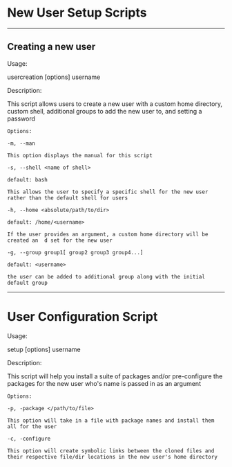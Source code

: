 # New User Setup Scripts
---

## Creating a new user

Usage: 
  
  usercreation [options] username

  Description: 
  
  This script allows users to create a new user with a custom home directory, custom shell, additional groups to add the new user to, and setting a password

    Options:

    -m, --man 

    This option displays the manual for this script

    -s, --shell <name of shell>

    default: bash

	This allows the user to specify a specific shell for the new user rather than the default shell for users

	-h, --home <absolute/path/to/dir>

    default: /home/<username>

	If the user provides an argument, a custom home directory will be created an  d set for the new user

	-g, --group group1[ group2 group3 group4...]

    default: <username>

	the user can be added to additional group along with the initial default group

---

# User Configuration Script

Usage: 

setup [options] username

Description:

This script will help you install a suite of packages and/or pre-configure the packages for the new user who's name is passed in as an argument

    Options:

    -p, -package </path/to/file>

    This option will take in a file with package names and install them all for the user

    -c, -configure

    This option will create symbolic links between the cloned files and their respective file/dir locations in the new user's home directory